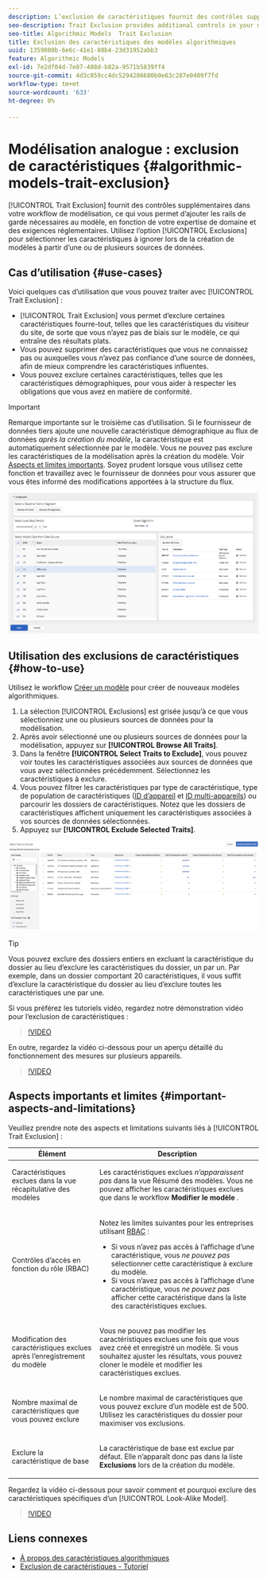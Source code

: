 ```yaml
---
description: L’exclusion de caractéristiques fournit des contrôles supplémentaires dans votre workflow de modélisation, ce qui vous permet d’ajouter les rails de garde nécessaires au modèle, en fonction de votre expertise de domaine et des exigences réglementaires. Utilisez l’option Exclusions pour sélectionner les caractéristiques à ignorer lors de la création de modèles à partir d’une ou de plusieurs sources de données.
seo-description: Trait Exclusion provides additional controls in your modeling workflow, allowing you to add the necessary guard rails to the model, based on your domain expertise and regulatory requirements. Use the Exclusions option to select which traits to ignore when creating models from one or more data sources.
seo-title: Algorithmic Models  Trait Exclusion
title: Exclusion des caractéristiques des modèles algorithmiques
uuid: 1359800b-6e6c-41e1-88b4-23d31952abb3
feature: Algorithmic Models
exl-id: 7e2df04d-7e07-408d-b82a-9571b5839ff4
source-git-commit: 4d3c859cc4dc5294286680b0e63c287e0409f7fd
workflow-type: tm+mt
source-wordcount: '633'
ht-degree: 0%

---
```


# Modélisation analogue : exclusion de caractéristiques {#algorithmic-models-trait-exclusion}

[!UICONTROL Trait Exclusion] fournit des contrôles supplémentaires dans votre workflow de modélisation, ce qui vous permet d’ajouter les rails de garde nécessaires au modèle, en fonction de votre expertise de domaine et des exigences réglementaires. Utilisez l’option [!UICONTROL Exclusions] pour sélectionner les caractéristiques à ignorer lors de la création de modèles à partir d’une ou de plusieurs sources de données.

## Cas d’utilisation {#use-cases}

Voici quelques cas d’utilisation que vous pouvez traiter avec [!UICONTROL Trait Exclusion] :

* [!UICONTROL Trait Exclusion] vous permet d’exclure certaines caractéristiques fourre-tout, telles que les caractéristiques du visiteur du site, de sorte que vous n’ayez pas de biais sur le modèle, ce qui entraîne des résultats plats.
* Vous pouvez supprimer des caractéristiques que vous ne connaissez pas ou auxquelles vous n’avez pas confiance d’une source de données, afin de mieux comprendre les caractéristiques influentes.
* Vous pouvez exclure certaines caractéristiques, telles que les caractéristiques démographiques, pour vous aider à respecter les obligations que vous avez en matière de conformité.

>[!IMPORTANT]
>
>Remarque importante sur le troisième cas d’utilisation. Si le fournisseur de données tiers ajoute une nouvelle caractéristique démographique au flux de données *après la création du modèle*, la caractéristique est automatiquement sélectionnée par le modèle. Vous ne pouvez pas exclure les caractéristiques de la modélisation après la création du modèle. Voir [Aspects et limites importants](../../features/algorithmic-models/trait-exclusion-algo-models.md#important-aspects-and-limitations). Soyez prudent lorsque vous utilisez cette fonction et travaillez avec le fournisseur de données pour vous assurer que vous êtes informé des modifications apportées à la structure du flux.

![](assets/lam_exclude_traits.png)

## Utilisation des exclusions de caractéristiques {#how-to-use}

Utilisez le workflow [Créer un modèle](../../features/algorithmic-models/create-model.md#build-model) pour créer de nouveaux modèles algorithmiques.

1. La sélection [!UICONTROL Exclusions] est grisée jusqu’à ce que vous sélectionniez une ou plusieurs sources de données pour la modélisation.
2. Après avoir sélectionné une ou plusieurs sources de données pour la modélisation, appuyez sur **[!UICONTROL Browse All Traits]**.
3. Dans la fenêtre **[!UICONTROL Select Traits to Exclude]**, vous pouvez voir toutes les caractéristiques associées aux sources de données que vous avez sélectionnées précédemment. Sélectionnez les caractéristiques à exclure.
4. Vous pouvez filtrer les caractéristiques par type de caractéristique, type de population de caractéristiques ([ID d’appareil](../../reference/ids-in-aam.md) et [ID multi-appareils](../../reference/ids-in-aam.md)) ou parcourir les dossiers de caractéristiques. Notez que les dossiers de caractéristiques affichent uniquement les caractéristiques associées à vos sources de données sélectionnées.
5. Appuyez sur **[!UICONTROL Exclude Selected Traits]**.

![ trait-exclusions](assets/trait-exclusions-browse-traits.png)

>[!TIP]
>
>Vous pouvez exclure des dossiers entiers en excluant la caractéristique du dossier au lieu d’exclure les caractéristiques du dossier, un par un. Par exemple, dans un dossier comportant 20 caractéristiques, il vous suffit d’exclure la caractéristique du dossier au lieu d’exclure toutes les caractéristiques une par une.

Si vous préférez les tutoriels vidéo, regardez notre démonstration vidéo pour l’exclusion de caractéristiques :

>[!VIDEO](https://video.tv.adobe.com/v/38132/?quality=12&captions=fre_fr)

En outre, regardez la vidéo ci-dessous pour un aperçu détaillé du fonctionnement des mesures sur plusieurs appareils.

>[!VIDEO](https://video.tv.adobe.com/v/36727/?quality=12&captions=fre_fr)

## Aspects importants et limites {#important-aspects-and-limitations}

Veuillez prendre note des aspects et limitations suivants liés à [!UICONTROL Trait Exclusion] :

<table id="table_BA5C3545BC9E4717BD567B00C803AA53"> 
 <thead> 
  <tr> 
   <th colname="col1" class="entry"> Élément </th> 
   <th colname="col2" class="entry"> Description </th>
  </tr> 
 </thead>
 <tbody> 
  <tr> 
   <td colname="col1"> <p>Caractéristiques exclues dans la vue récapitulative des modèles </p> </td>
   <td colname="col2"> <p>Les caractéristiques exclues <i>n’apparaissent pas</i> dans la vue Résumé des modèles. Vous ne pouvez afficher les caractéristiques exclues que dans le workflow <b><span class="uicontrol"> Modifier le modèle</span></b> . </p> </td>
  </tr> 
  <tr> 
   <td colname="col1"> <p>Contrôles d’accès en fonction du rôle (RBAC) </p> </td>
   <td colname="col2"> <p>Notez les limites suivantes pour les entreprises utilisant <a href="../../features/administration/administration-overview.md#administration"> RBAC</a> : </p> <p>
     <ul id="ul_38A4056C235B428C822EA4A353893786"> 
      <li id="li_2624FB35581F4807B8530910D63FFDBF">Si vous n’avez pas accès à l’affichage d’une caractéristique, vous <i>ne pouvez pas</i> sélectionner cette caractéristique à exclure du modèle. </li>
      <li id="li_3FD7A12AAAA8462EA84A760C05F20379">Si vous n’avez pas accès à l’affichage d’une caractéristique, vous <i>ne pouvez pas</i> afficher cette caractéristique dans la liste des caractéristiques exclues. </li>
     </ul> </p> </td>
  </tr> 
  <tr> 
   <td colname="col1"> <p>Modification des caractéristiques exclues après l’enregistrement du modèle </p> </td>
   <td colname="col2"> <p>Vous ne pouvez pas modifier les caractéristiques exclues une fois que vous avez créé et enregistré un modèle. Si vous souhaitez ajuster les résultats, vous pouvez cloner le modèle et modifier les caractéristiques exclues. </p> </td>
  </tr> 
  <tr> 
   <td colname="col1"> <p>Nombre maximal de caractéristiques que vous pouvez exclure </p> </td>
   <td colname="col2"> <p>Le nombre maximal de caractéristiques que vous pouvez exclure d’un modèle est de 500. Utilisez les caractéristiques du dossier pour maximiser vos exclusions. </p> </td>
  </tr> 
  <tr> 
   <td colname="col1"> <p>Exclure la caractéristique de base </p> </td>
   <td colname="col2"> <p>La caractéristique de base est exclue par défaut. Elle n’apparaît donc pas dans la liste <b><span class="uicontrol"> Exclusions</span></b> lors de la création du modèle. </p> </td>
  </tr>
 </tbody>
</table>

Regardez la vidéo ci-dessous pour savoir comment et pourquoi exclure des caractéristiques spécifiques d’un [!UICONTROL Look-Alike Model].

>[!VIDEO](https://video.tv.adobe.com/v/38132?captions=fre_fr)

## Liens connexes

* [À propos des caractéristiques algorithmiques](/help/using/features/algorithmic-models/understanding-models.md)
* [Exclusion de caractéristiques - Tutoriel](https://helpx.adobe.com/audience-manager/kt/using/excluding-traits-look-alike-model-feature-video-use.html)

